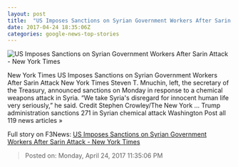 ```yaml
---
layout: post
title:  "US Imposes Sanctions on Syrian Government Workers After Sarin Attack - New York Times"
date: 2017-04-24 18:35:06Z
categories: google-news-top-stories
---
```


![US Imposes Sanctions on Syrian Government Workers After Sarin Attack - New York Times](https://static01.nyt.com/images/2017/04/25/world/25Sanctions-sub/25Sanctions-sub-facebookJumbo.jpg)

New York Times US Imposes Sanctions on Syrian Government Workers After Sarin Attack New York Times Steven T. Mnuchin, left, the secretary of the Treasury, announced sanctions on Monday in response to a chemical weapons attack in Syria. “We take Syria's disregard for innocent human life very seriously,” he said. Credit Stephen Crowley/The New York ... Trump administration sanctions 271 in Syrian chemical attack Washington Post all 119 news articles »


Full story on F3News: [US Imposes Sanctions on Syrian Government Workers After Sarin Attack - New York Times](http://www.f3nws.com/n/KVRfuH)

> Posted on: Monday, April 24, 2017 11:35:06 PM

